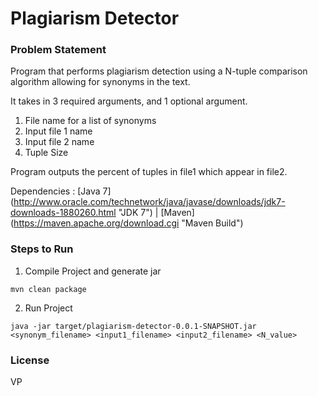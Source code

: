 # Plagiarism Detector

### Problem Statement

 Program that performs plagiarism detection using a N-tuple comparison algorithm allowing for synonyms in the text.

 It takes in 3 required arguments, and 1 optional argument.

 1. File name for a list of synonyms
 2. Input file 1 name
 3. Input file 2 name
 4. Tuple Size

 Program outputs the percent of tuples in file1 which appear in file2.

Dependencies : [Java 7] (http://www.oracle.com/technetwork/java/javase/downloads/jdk7-downloads-1880260.html "JDK 7") | [Maven] (https://maven.apache.org/download.cgi "Maven Build")

### Steps to Run

1) Compile Project and generate jar
```
mvn clean package
```

2) Run Project
```
java -jar target/plagiarism-detector-0.0.1-SNAPSHOT.jar <synonym_filename> <input1_filename> <input2_filename> <N_value>
```

### License

VP

